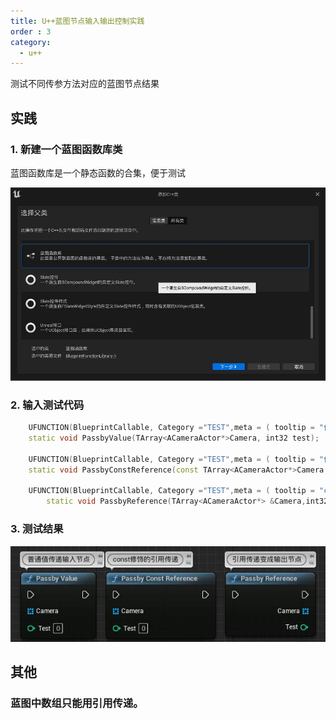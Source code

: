 ```yaml
---
title: U++蓝图节点输入输出控制实践
order : 3
category:
  - u++
---
```


<ChatMessage avatar="../../assets/emoji/hh.png" :avatarWidth="40">
测试不同传参方法对应的蓝图节点结果
</ChatMessage>

## 实践

### 1. 新建一个蓝图函数库类

<ChatMessage avatar="../../assets/emoji/dsyj.png" :avatarWidth="40">
蓝图函数库是一个静态函数的合集，便于测试
</ChatMessage>

![](..%2Fassets%2Flibexpcpp.jpg)

### 2. 输入测试代码
```cpp
	UFUNCTION(BlueprintCallable, Category ="TEST",meta = ( tooltip = "值传递"))
	static void PassbyValue(TArray<ACameraActor*>Camera, int32 test);
	
	UFUNCTION(BlueprintCallable, Category ="TEST",meta = ( tooltip = "值引用"))
	static void PassbyConstReference(const TArray<ACameraActor*>Camera, const int32 test);
	
	UFUNCTION(BlueprintCallable, Category ="TEST",meta = ( tooltip = "const修饰的值引用"))
    	static void PassbyReference(TArray<ACameraActor*> &Camera,int32 &test);
```
### 3. 测试结果

![](..%2Fassets%2FUEvaluepass.jpg)

## 其他

### 蓝图中数组只能用引用传递。

<GifWithButton src="../../assets/unrealgif/defalutreference.gif"/>

